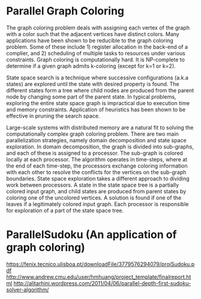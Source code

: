 Parallel Graph Coloring
=========================
The graph coloring problem deals with assigning each vertex of the graph with a color such that the adjacent vertices have distinct colors. Many applications have been shown to be reducible to the graph coloring problem. Some of these include 1) register allocation in the back-end of a complier, and 2) scheduling of multiple tasks to resources under various constraints. Graph coloring is computationally hard. It is NP-complete to determine if a given graph admits k-coloring (except for k=1 or k=2).

State space search is a technique where successive configurations (a.k.a states) are explored until the state with desired property is found. The different states form a tree where child nodes are produced from the parent node by changing some part of the parent state. In typical problems, exploring the entire state space graph is impractical due to execution time and memory constraints. Application of heuristics has been shown to be effective in pruning the search space.


Large-scale systems with distributed memory are a natural fit to solving the
computationally complex graph coloring problem. There are two main
parallelization strategies, namely domain decomposition and state space
exploration. In domain decomposition, the graph is divided into sub-graphs, and
each of these is assigned to a processor. The sub-graph is colored locally at
each processor. The algorithm operates in time-steps, where at the end of each
time-step, the processors exchange coloring information with each other to
resolve the conflicts for the vertices on the sub-graph boundaries. State space exploration takes a
different approach to dividing work between processors. A state in the
state space tree is a partially colored input graph, and child states are
produced from parent states by coloring one of the uncolored vertices. A
solution is found if one of the leaves if a legitimately colored input graph.
Each processor is responsible for exploration of a part of the state space
tree.

ParallelSudoku (An application of graph coloring)
===================================================
https://fenix.tecnico.ulisboa.pt/downloadFile/3779576294079/projSudoku.pdf
http://www.andrew.cmu.edu/user/hmhuang/project_template/finalreport.html
http://alitarhini.wordpress.com/2011/04/06/parallel-depth-first-sudoku-solver-algorithm/
